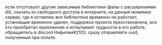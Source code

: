 если отсутсвуют другие зависимые библиотеки (фалы с расширениями dll), 
скачать из свободного доступа в интернете, на данный момемен сервер, где я оставляю все библеотеки временно не работает, 
установщик временно удален, поддержка проекта преостановлена, все кто приобретал приложение и испытывает трудности в его работе, обращайтесь в 
discord Нефилим#2103, сразу отправляйте uuid, полученный при оплате.